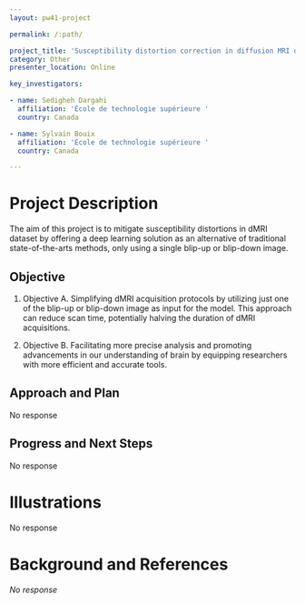 ```yaml
---
layout: pw41-project

permalink: /:path/

project_title: 'Susceptibility distortion correction in diffusion MRI dataset '
category: Other
presenter_location: Online

key_investigators:

- name: Sedigheh Dargahi
  affiliation: 'École de technologie supérieure '
  country: Canada

- name: Sylvain Bouix
  affiliation: 'École de technologie supérieure '
  country: Canada

---
```


# Project Description

<!-- Add a short paragraph describing the project. -->


The aim of this project is to mitigate susceptibility distortions in dMRI dataset by offering a deep learning solution as an alternative of traditional state-of-the-arts methods, only using a single blip-up or blip-down image.



## Objective

<!-- Describe here WHAT you would like to achieve (what you will have as end result). -->


1. Objective A. Simplifying dMRI acquisition protocols by utilizing just one of the blip-up or blip-down image as input for the model. This approach can reduce scan time, potentially halving the duration of dMRI acquisitions. 

2. Objective B. Facilitating more precise analysis and promoting advancements in our understanding of brain by equipping researchers with more efficient and accurate tools. 




## Approach and Plan

<!-- Describe here HOW you would like to achieve the objectives stated above. -->


No response




## Progress and Next Steps

<!-- Update this section as you make progress, describing of what you have ACTUALLY DONE.
     If there are specific steps that you could not complete then you can describe them here, too. -->


No response




# Illustrations

<!-- Add pictures and links to videos that demonstrate what has been accomplished. -->


No response



# Background and References

<!-- If you developed any software, include link to the source code repository.
     If possible, also add links to sample data, and to any relevant publications. -->


_No response_


